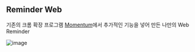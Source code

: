 ## Reminder Web
기존의 크롬 확장 프로그램 [Momentum](https://chrome.google.com/webstore/detail/momentum/laookkfknpbbblfpciffpaejjkokdgca?hl=ko)에서 추가적인 기능을 넣어 만든 나만의 Web Reminder


![image](https://user-images.githubusercontent.com/99107269/163195393-7b50b952-8630-4284-8cd8-dd5e8ff77f25.png)
